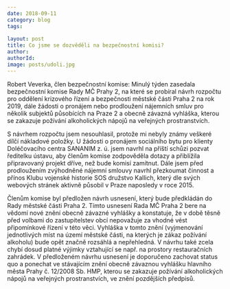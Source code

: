 ```yaml
---
date: 2018-09-11
category: blog
tags:
   
layout: post
title: Co jsme se dozvěděli na bezpečnostní komisi?
author: 
authorId: 
image: posts/udoli.jpg
---
```


Robert Veverka, člen bezpečnostní komise: Minulý týden zasedala bezpečnostní komise Rady MČ Prahy 2, na které se probíral návrh rozpočtu pro oddělení krizového řízení a bezpečnosti městské části Praha 2 na rok 2019, dále žádosti o pronájem nebo prodloužení nájemních smluv pro několik subjektů působících na Praze 2 a obecně závazná vyhláška, kterou se zakazuje požívání alkoholických nápojů na veřejných prostranstvích.

S návrhem rozpočtu jsem nesouhlasil, protože mi nebyly známy veškeré dílčí nákladové položky. U žádosti o pronájem sociálního bytu pro klienty Doléčovacího centra SANANIM z. ú. jsem navrhl na příští schůzi pozvat ředitelku ústavu, aby členům komise zodpověděla dotazy a přiblížila připravovaný projekt dříve, než bude komisí zamítnut. Dále jsem před prodloužením zvýhodněné nájemní smlouvy navrhl přezkoumat činnost a přínos Klubu vojenské historie SOS družstvo Kallich, který dle svých webových stránek aktivně působil v Praze naposledy v roce 2015.

Členům komise byl předložen návrh usnesení, který bude předkládán do Rady městské části Praha 2. Tímto usnesení Rada MČ Praha 2 bere na vědomí nové znění obecně závazné vyhlášky a konstatuje, že v době těsně před volbami do zastupitelstev obcí nepovažuje za vhodné vést připomínkové řízení v této věci. Vyhláška v tomto znění (vyjmenování jednotlivých míst na území městské části, na kterých je zákaz požívání alkoholu) bude opět značně rozsáhlá a nepřehledná. V návrhu také zcela chybí dosud platné výjimky vztahující se např. na prostory restauračních zahrádek. V předloženém návrhu usnesení je doporučeno zachovat status quo a ponechat ve stávajícím znění obecně závaznou vyhlášku hlavního města Prahy č. 12/2008 Sb. HMP, kterou se zakazuje požívání alkoholických nápojů na veřejných prostranstvích, ve znění pozdějších předpisů.

